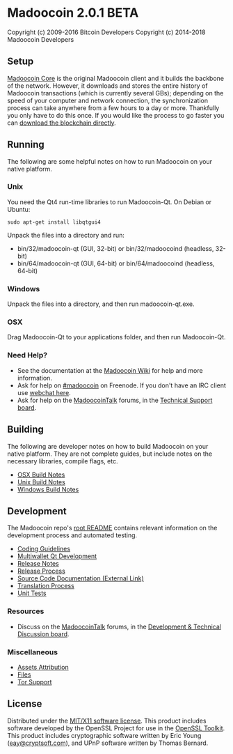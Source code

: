Madoocoin 2.0.1 BETA
=====================

Copyright (c) 2009-2016 Bitcoin Developers
Copyright (c) 2014-2018 Madoocoin Developers


Setup
---------------------
[Madoocoin Core](http://madoocoin.com) is the original Madoocoin client and it builds the backbone of the network. However, it downloads and stores the entire history of Madoocoin transactions (which is currently several GBs); depending on the speed of your computer and network connection, the synchronization process can take anywhere from a few hours to a day or more. Thankfully you only have to do this once. If you would like the process to go faster you can [download the blockchain directly](bootstrap.md).

Running
---------------------
The following are some helpful notes on how to run Madoocoin on your native platform. 

### Unix

You need the Qt4 run-time libraries to run Madoocoin-Qt. On Debian or Ubuntu:

	sudo apt-get install libqtgui4

Unpack the files into a directory and run:

- bin/32/madoocoin-qt (GUI, 32-bit) or bin/32/madoocoind (headless, 32-bit)
- bin/64/madoocoin-qt (GUI, 64-bit) or bin/64/madoocoind (headless, 64-bit)



### Windows

Unpack the files into a directory, and then run madoocoin-qt.exe.

### OSX

Drag Madoocoin-Qt to your applications folder, and then run Madoocoin-Qt.

### Need Help?

* See the documentation at the [Madoocoin Wiki](https://wiki.madoocoin.com/)
for help and more information.
* Ask for help on [#madoocoin](http://webchat.freenode.net?channels=madoocoin) on Freenode. If you don't have an IRC client use [webchat here](http://webchat.freenode.net?channels=madoocoin).
* Ask for help on the [MadoocoinTalk](https://madoocointalk.org/) forums, in the [Technical Support board](https://www.madoocointalk.org/category/9/troubleshooting).

Building
---------------------
The following are developer notes on how to build Madoocoin on your native platform. They are not complete guides, but include notes on the necessary libraries, compile flags, etc.

- [OSX Build Notes](build-osx.md)
- [Unix Build Notes](build-unix.md)
- [Windows Build Notes](build-msw.md)

Development
---------------------
The Madoocoin repo's [root README](https://github.com/madoocoin-project/madoocoin/blob/master/README.md) contains relevant information on the development process and automated testing.

- [Coding Guidelines](coding.md)
- [Multiwallet Qt Development](multiwallet-qt.md)
- [Release Notes](release-notes.md)
- [Release Process](release-process.md)
- [Source Code Documentation (External Link)](https://dev.visucore.com/bitcoin/doxygen/)
- [Translation Process](translation_process.md)
- [Unit Tests](unit-tests.md)

### Resources
* Discuss on the [MadoocoinTalk](https://madoocointalk.org/) forums, in the [Development & Technical Discussion board](https://www.madoocointalk.org/category/4/development-discussions).

### Miscellaneous
- [Assets Attribution](assets-attribution.md)
- [Files](files.md)
- [Tor Support](tor.md)

License
---------------------
Distributed under the [MIT/X11 software license](http://www.opensource.org/licenses/mit-license.php).
This product includes software developed by the OpenSSL Project for use in the [OpenSSL Toolkit](http://www.openssl.org/). This product includes
cryptographic software written by Eric Young ([eay@cryptsoft.com](mailto:eay@cryptsoft.com)), and UPnP software written by Thomas Bernard.
